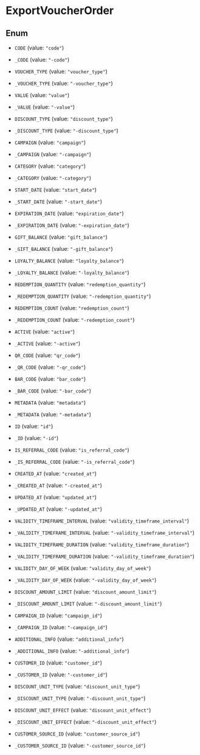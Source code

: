 

# ExportVoucherOrder

## Enum


* `CODE` (value: `"code"`)

* `_CODE` (value: `"-code"`)

* `VOUCHER_TYPE` (value: `"voucher_type"`)

* `_VOUCHER_TYPE` (value: `"-voucher_type"`)

* `VALUE` (value: `"value"`)

* `_VALUE` (value: `"-value"`)

* `DISCOUNT_TYPE` (value: `"discount_type"`)

* `_DISCOUNT_TYPE` (value: `"-discount_type"`)

* `CAMPAIGN` (value: `"campaign"`)

* `_CAMPAIGN` (value: `"-campaign"`)

* `CATEGORY` (value: `"category"`)

* `_CATEGORY` (value: `"-category"`)

* `START_DATE` (value: `"start_date"`)

* `_START_DATE` (value: `"-start_date"`)

* `EXPIRATION_DATE` (value: `"expiration_date"`)

* `_EXPIRATION_DATE` (value: `"-expiration_date"`)

* `GIFT_BALANCE` (value: `"gift_balance"`)

* `_GIFT_BALANCE` (value: `"-gift_balance"`)

* `LOYALTY_BALANCE` (value: `"loyalty_balance"`)

* `_LOYALTY_BALANCE` (value: `"-loyalty_balance"`)

* `REDEMPTION_QUANTITY` (value: `"redemption_quantity"`)

* `_REDEMPTION_QUANTITY` (value: `"-redemption_quantity"`)

* `REDEMPTION_COUNT` (value: `"redemption_count"`)

* `_REDEMPTION_COUNT` (value: `"-redemption_count"`)

* `ACTIVE` (value: `"active"`)

* `_ACTIVE` (value: `"-active"`)

* `QR_CODE` (value: `"qr_code"`)

* `_QR_CODE` (value: `"-qr_code"`)

* `BAR_CODE` (value: `"bar_code"`)

* `_BAR_CODE` (value: `"-bar_code"`)

* `METADATA` (value: `"metadata"`)

* `_METADATA` (value: `"-metadata"`)

* `ID` (value: `"id"`)

* `_ID` (value: `"-id"`)

* `IS_REFERRAL_CODE` (value: `"is_referral_code"`)

* `_IS_REFERRAL_CODE` (value: `"-is_referral_code"`)

* `CREATED_AT` (value: `"created_at"`)

* `_CREATED_AT` (value: `"-created_at"`)

* `UPDATED_AT` (value: `"updated_at"`)

* `_UPDATED_AT` (value: `"-updated_at"`)

* `VALIDITY_TIMEFRAME_INTERVAL` (value: `"validity_timeframe_interval"`)

* `_VALIDITY_TIMEFRAME_INTERVAL` (value: `"-validity_timeframe_interval"`)

* `VALIDITY_TIMEFRAME_DURATION` (value: `"validity_timeframe_duration"`)

* `_VALIDITY_TIMEFRAME_DURATION` (value: `"-validity_timeframe_duration"`)

* `VALIDITY_DAY_OF_WEEK` (value: `"validity_day_of_week"`)

* `_VALIDITY_DAY_OF_WEEK` (value: `"-validity_day_of_week"`)

* `DISCOUNT_AMOUNT_LIMIT` (value: `"discount_amount_limit"`)

* `_DISCOUNT_AMOUNT_LIMIT` (value: `"-discount_amount_limit"`)

* `CAMPAIGN_ID` (value: `"campaign_id"`)

* `_CAMPAIGN_ID` (value: `"-campaign_id"`)

* `ADDITIONAL_INFO` (value: `"additional_info"`)

* `_ADDITIONAL_INFO` (value: `"-additional_info"`)

* `CUSTOMER_ID` (value: `"customer_id"`)

* `_CUSTOMER_ID` (value: `"-customer_id"`)

* `DISCOUNT_UNIT_TYPE` (value: `"discount_unit_type"`)

* `_DISCOUNT_UNIT_TYPE` (value: `"-discount_unit_type"`)

* `DISCOUNT_UNIT_EFFECT` (value: `"discount_unit_effect"`)

* `_DISCOUNT_UNIT_EFFECT` (value: `"-discount_unit_effect"`)

* `CUSTOMER_SOURCE_ID` (value: `"customer_source_id"`)

* `_CUSTOMER_SOURCE_ID` (value: `"-customer_source_id"`)



